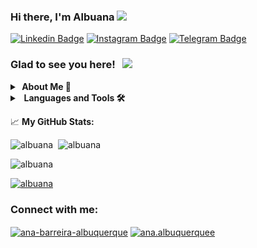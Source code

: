 ### Hi there, I'm Albuana</a> <img src="https://media.giphy.com/media/hvRJCLFzcasrR4ia7z/giphy.gif" width="25px">

[![Linkedin Badge](https://img.shields.io/badge/-LinkedIn-0e76a8?style=flat-square&logo=Linkedin&logoColor=white)](https://www.linkedin.com/in/ana-barreira-albuquerque/)
[![Instagram Badge](https://img.shields.io/badge/-Instagram-e4405f?style=flat-square&logo=Instagram&logoColor=white)](https://www.instagram.com/ana.albuquerquee/)
[![Telegram Badge](https://img.shields.io/badge/-Telegram-0088cc?style=flat-square&logo=Telegram&logoColor=white)](https://t.me/Albuana)

### Glad to see you here! &nbsp; ![](https://visitor-badge.glitch.me/badge?page_id=Albuana.Albuana) 

<details>
  <summary><b>&nbsp;About&nbsp;Me&nbsp;👤</b></summary>
  <br/>
<p align="justify"> 
I think curiosity and persistence are the characteristics that best describe me. I enjoy using my obsessive attention to detail, my unequivocal love for making things that change the world. That's why I like to make things that make a difference. 
I'm currently studying at <a href="https://tecnico.ulisboa.pt/pt/" target="_blank">Instituto Superior Técnico</a> and simultaneously developing Albutech startup and <a href="https://www.instagram.com/nekie_store/
" target="_blank">NEKIE</a>. Fascinated by cybersecurity and emotional intelligence, from an early age I realized that without risk there is no gain. Learn is my goal. <img src="https://media.giphy.com/media/WUlplcMpOCEmTGBtBW/giphy.gif" width="30">
</p>
 
</details> 

<details>
  <summary><b>&nbsp;&nbsp;Languages&nbsp;and&nbsp;Tools&nbsp;🛠️</b></summary>
  <br/>
<p align="left"> <a href="https://angular.io" target="_blank" rel="noreferrer"> <img src="https://angular.io/assets/images/logos/angular/angular.svg" alt="angular" width="40" height="40"/> </a> <a href="https://www.arduino.cc/" target="_blank" rel="noreferrer"> <img src="https://cdn.worldvectorlogo.com/logos/arduino-1.svg" alt="arduino" width="40" height="40"/> </a> <a href="https://www.gnu.org/software/bash/" target="_blank" rel="noreferrer"> <img src="https://www.vectorlogo.zone/logos/gnu_bash/gnu_bash-icon.svg" alt="bash" width="40" height="40"/> </a> <a href="https://www.blender.org/" target="_blank" rel="noreferrer"> <img src="https://download.blender.org/branding/community/blender_community_badge_white.svg" alt="blender" width="40" height="40"/> </a> <a href="https://getbootstrap.com" target="_blank" rel="noreferrer"> <img src="https://raw.githubusercontent.com/devicons/devicon/master/icons/bootstrap/bootstrap-plain-wordmark.svg" alt="bootstrap" width="40" height="40"/> </a> <a href="https://www.w3schools.com/css/" target="_blank" rel="noreferrer"> <img src="https://raw.githubusercontent.com/devicons/devicon/master/icons/css3/css3-original-wordmark.svg" alt="css3" width="40" height="40"/> </a> <a href="https://git-scm.com/" target="_blank" rel="noreferrer"> <img src="https://www.vectorlogo.zone/logos/git-scm/git-scm-icon.svg" alt="git" width="40" height="40"/> </a> <a href="https://www.haskell.org/" target="_blank" rel="noreferrer"> <img src="https://upload.wikimedia.org/wikipedia/commons/1/1c/Haskell-Logo.svg" alt="haskell" width="40" height="40"/> </a> <a href="https://www.java.com" target="_blank" rel="noreferrer"> <img src="https://raw.githubusercontent.com/devicons/devicon/master/icons/java/java-original.svg" alt="java" width="40" height="40"/> </a> <a href="https://developer.mozilla.org/en-US/docs/Web/JavaScript" target="_blank" rel="noreferrer"> <img src="https://raw.githubusercontent.com/devicons/devicon/master/icons/javascript/javascript-original.svg" alt="javascript" width="40" height="40"/> </a> <a href="https://www.linux.org/" target="_blank" rel="noreferrer"> <img src="https://raw.githubusercontent.com/devicons/devicon/master/icons/linux/linux-original.svg" alt="linux" width="40" height="40"/> </a> <a href="https://mariadb.org/" target="_blank" rel="noreferrer"> <img src="https://www.vectorlogo.zone/logos/mariadb/mariadb-icon.svg" alt="mariadb" width="40" height="40"/> </a> <a href="https://www.mongodb.com/" target="_blank" rel="noreferrer"> <img src="https://raw.githubusercontent.com/devicons/devicon/master/icons/mongodb/mongodb-original-wordmark.svg" alt="mongodb" width="40" height="40"/> </a> <a href="https://www.mysql.com/" target="_blank" rel="noreferrer"> <img src="https://raw.githubusercontent.com/devicons/devicon/master/icons/mysql/mysql-original-wordmark.svg" alt="mysql" width="40" height="40"/> </a> <a href="https://nodejs.org" target="_blank" rel="noreferrer"> <img src="https://raw.githubusercontent.com/devicons/devicon/master/icons/nodejs/nodejs-original-wordmark.svg" alt="nodejs" width="40" height="40"/> </a> <a href="https://www.photoshop.com/en" target="_blank" rel="noreferrer"> <img src="https://raw.githubusercontent.com/devicons/devicon/master/icons/photoshop/photoshop-line.svg" alt="photoshop" width="40" height="40"/> </a> <a href="https://www.php.net" target="_blank" rel="noreferrer"> <img src="https://raw.githubusercontent.com/devicons/devicon/master/icons/php/php-original.svg" alt="php" width="40" height="40"/> </a> <a href="https://postman.com" target="_blank" rel="noreferrer"> <img src="https://www.vectorlogo.zone/logos/getpostman/getpostman-icon.svg" alt="postman" width="40" height="40"/> </a> <a href="https://www.python.org" target="_blank" rel="noreferrer"> <img src="https://raw.githubusercontent.com/devicons/devicon/master/icons/python/python-original.svg" alt="python" width="40" height="40"/> </a> <a href="https://www.typescriptlang.org/" target="_blank" rel="noreferrer"> <img src="https://raw.githubusercontent.com/devicons/devicon/master/icons/typescript/typescript-original.svg" alt="typescript" width="40" height="40"/> </a> <a href="https://unity.com/" target="_blank" rel="noreferrer"> <img src="https://www.vectorlogo.zone/logos/unity3d/unity3d-icon.svg" alt="unity" width="40" height="40"/> </a> </p>


</details>


 <!-- here

**Talking about Personal Stuffs:**

- 👨🏻‍💻 I’m currently working on something cool;
- 💬 Ask me about anything, I am happy to help;
- 📫 How to reach me: aalbuquerque1999@hotmail.com;
</br>
-->

📈 **My GitHub Stats:**



<p>
  <img height="180em" src="https://github-readme-stats.vercel.app/api/top-langs?username=albuana&show_icons=true&locale=en&layout=compact" alt="albuana" />&nbsp
  <img height="180em" src="https://github-readme-stats.vercel.app/api?username=albuana&show_icons=true&locale=en" alt="albuana" />
  <!-- <img align="justify" src="https://github-readme-streak-stats.herokuapp.com/?user=albuana&" alt="albuana" /> -->
</p>




<p align="left"> <img src="https://komarev.com/ghpvc/?username=albuana&label=Profile%20views&color=0e75b6&style=flat" alt="albuana" /> </p>

<p align="left"> <a href="https://github.com/ryo-ma/github-profile-trophy"><img src="https://github-profile-trophy.vercel.app/?username=albuana" alt="albuana" /></a> </p>

<h3 align="left">Connect with me:</h3>
<p align="left">
<a href="https://linkedin.com/in/ana-barreira-albuquerque" target="blank"><img align="center" src="https://raw.githubusercontent.com/rahuldkjain/github-profile-readme-generator/master/src/images/icons/Social/linked-in-alt.svg" alt="ana-barreira-albuquerque" height="30" width="40" /></a>
<a href="https://instagram.com/ana.albuquerquee" target="blank"><img align="center" src="https://raw.githubusercontent.com/rahuldkjain/github-profile-readme-generator/master/src/images/icons/Social/instagram.svg" alt="ana.albuquerquee" height="30" width="40" /></a>
</p>
